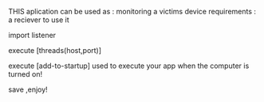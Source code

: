 THIS aplication can be used as :
     monitoring a victims device 
requirements :
     a reciever
to use it 

import listener 

execute [threads(host,port)]

execute [add-to-startup] used to execute your app when the computer is turned on!

save ,enjoy!

